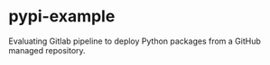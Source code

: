 # pypi-example
Evaluating Gitlab pipeline to deploy Python packages from a GitHub managed repository.
